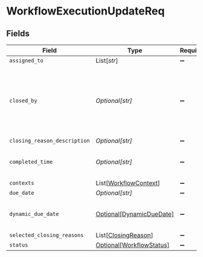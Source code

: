 # WorkflowExecutionUpdateReq


## Fields

| Field                                                                                     | Type                                                                                      | Required                                                                                  | Description                                                                               |
| ----------------------------------------------------------------------------------------- | ----------------------------------------------------------------------------------------- | ----------------------------------------------------------------------------------------- | ----------------------------------------------------------------------------------------- |
| `assigned_to`                                                                             | List[*str*]                                                                               | :heavy_minus_sign:                                                                        | N/A                                                                                       |
| `closed_by`                                                                               | *Optional[str]*                                                                           | :heavy_minus_sign:                                                                        | id of the user / partner user who is closing the workflow. For partner pass orgId_userId. |
| `closing_reason_description`                                                              | *Optional[str]*                                                                           | :heavy_minus_sign:                                                                        | N/A                                                                                       |
| `completed_time`                                                                          | *Optional[str]*                                                                           | :heavy_minus_sign:                                                                        | Completed time of the workflow execution                                                  |
| `contexts`                                                                                | List[[WorkflowContext](../../models/shared/workflowcontext.md)]                           | :heavy_minus_sign:                                                                        | N/A                                                                                       |
| `due_date`                                                                                | *Optional[str]*                                                                           | :heavy_minus_sign:                                                                        | N/A                                                                                       |
| `dynamic_due_date`                                                                        | [Optional[DynamicDueDate]](../../models/shared/dynamicduedate.md)                         | :heavy_minus_sign:                                                                        | set a Duedate for a step then a specific                                                  |
| `selected_closing_reasons`                                                                | List[[ClosingReason](../../models/shared/closingreason.md)]                               | :heavy_minus_sign:                                                                        | N/A                                                                                       |
| `status`                                                                                  | [Optional[WorkflowStatus]](../../models/shared/workflowstatus.md)                         | :heavy_minus_sign:                                                                        | N/A                                                                                       |